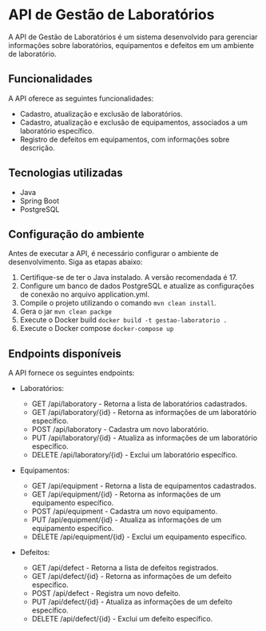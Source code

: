 # API de Gestão de Laboratórios

A API de Gestão de Laboratórios é um sistema desenvolvido para gerenciar informações sobre laboratórios, equipamentos e defeitos em um ambiente de laboratório.

## Funcionalidades

A API oferece as seguintes funcionalidades:

- Cadastro, atualização e exclusão de laboratórios.
- Cadastro, atualização e exclusão de equipamentos, associados a um laboratório específico.
- Registro de defeitos em equipamentos, com informações sobre descrição.

## Tecnologias utilizadas

- Java
- Spring Boot
- PostgreSQL

## Configuração do ambiente

Antes de executar a API, é necessário configurar o ambiente de desenvolvimento. Siga as etapas abaixo:

1. Certifique-se de ter o Java instalado. A versão recomendada é 17.
2. Configure um banco de dados PostgreSQL e atualize as configurações de conexão no arquivo application.yml.
3. Compile o projeto utilizando o comando `mvn clean install`.
4. Gera o jar `mvn clean packge`
5. Execute o Docker build `docker build -t gestao-laboratorio .` 
6. Execute o Docker compose `docker-compose up`

## Endpoints disponíveis

A API fornece os seguintes endpoints:

- Laboratórios:
    - GET /api/laboratory - Retorna a lista de laboratórios cadastrados.
    - GET /api/laboratory/{id} - Retorna as informações de um laboratório específico.
    - POST /api/laboratory - Cadastra um novo laboratório.
    - PUT /api/laboratory/{id} - Atualiza as informações de um laboratório específico.
    - DELETE /api/laboratory/{id} - Exclui um laboratório específico.

- Equipamentos:
    - GET /api/equipment - Retorna a lista de equipamentos cadastrados.
    - GET /api/equipment/{id} - Retorna as informações de um equipamento específico.
    - POST /api/equipment - Cadastra um novo equipamento.
    - PUT /api/equipment/{id} - Atualiza as informações de um equipamento específico.
    - DELETE /api/equipment/{id} - Exclui um equipamento específico.

- Defeitos:
    - GET /api/defect - Retorna a lista de defeitos registrados.
    - GET /api/defect/{id} - Retorna as informações de um defeito específico.
    - POST /api/defect - Registra um novo defeito.
    - PUT /api/defect/{id} - Atualiza as informações de um defeito específico.
    - DELETE /api/defect/{id} - Exclui um defeito específico.
